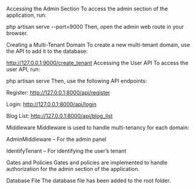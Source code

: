 Accessing the Admin Section
To access the admin section of the application, run:


php artisan serve --port=9000
Then, open the admin web route in your browser.

Creating a Multi-Tenant Domain
To create a new multi-tenant domain, use the API to add it to the database:


http://127.0.0.1:9000/create_tenant
Accessing the User API
To access the user API, run:


php artisan serve
Then, use the following API endpoints:

Register: http://127.0.0.1:8000/api/register

Login: http://127.0.0.1:8000/api/login

Blog List: http://127.0.0.1:8000/api/blog_list

Middleware
Middleware is used to handle multi-tenancy for each domain:

AdminMiddleware – For the admin panel

IdentifyTenant – For identifying the user’s tenant

Gates and Policies
Gates and policies are implemented to handle authorization for the admin section of the application.

Database File
The database file has been added to the root folder.